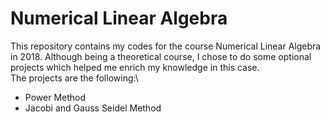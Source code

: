 # Numerical Linear Algebra
This repository contains my codes for the course Numerical Linear Algebra in 2018. Although being a theoretical course, I chose to do some optional projects which helped me enrich my knowledge in this case.\
The projects are the following:\
- Power Method
- Jacobi and Gauss Seidel Method
